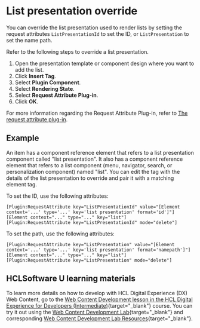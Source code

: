 # List presentation override

You can override the list presentation used to render lists by setting the request attributes `ListPresentationId` to set the ID, or `ListPresentation` to set the name path.

Refer to the following steps to override a list presentation.

1. Open the presentation template or component design where you want to add the list.
2. Click **Insert Tag**.
3. Select **Plugin Component**.
4. Select **Rendering State**.
5. Select **Request Attribute Plug-in**.
6. Click **OK**.

For more information regarding the Request Attribute Plug-in, refer to [The request attribute plug-in](../../tags/creating_plugin_tag/rendering_state_plugins/plrf_rendr_plugin_request_attrbt.md).

## Example

An item has a component reference element that refers to a list presentation component called "list presentation". It also has a component reference element that refers to a list component (menu, navigator, search, or personalization component) named "list". You can edit the tag with the details of the list presentation to override and pair it with a matching element tag.

To set the ID, use the following attributes:

```
[Plugin:RequestAttribute key="ListPresentationId" value="[Element context='...' type='...' key='list presentation' format='id']"]
[Element context="..." type="..." key="list"] 
[Plugin:RequestAttribute key="ListPresentationId" mode="delete"]
```

To set the path, use the following attributes:

```
[Plugin:RequestAttribute key="ListPresentation" value="[Element context='...' type='...' key='list presentation' format='namepath']"]
[Element context="..." type="..." key="list"]
[Plugin:RequestAttribute key="ListPresentation" mode="delete"]
```

## HCLSoftware U learning materials

To learn more details on how to develop with HCL Digital Experience (DX) Web Content, go to the [Web Content Development lesson in the HCL Digital Experience for Developers (Intermediate)](https://hclsoftwareu.hcltechsw.com/component/axs/?view=sso_config&id=3&forward=https%3A%2F%2Fhclsoftwareu.hcltechsw.com%2Fcourses%2Flesson%2F%3Fid%3D3500){target="_blank"} course. You can try it out using the [Web Content Development Lab](https://hclsoftwareu.hcltechsw.com/images/Lc4sMQCcN5uxXmL13gSlsxClNTU3Mjc3NTc4MTc2/DS_Academy/DX/Developer/HDX-DEV-200_Web_Content_Development.pdf){target="_blank"} and corresponding [Web Content Development Lab Resources](https://hclsoftwareu.hcltechsw.com/images/Lc4sMQCcN5uxXmL13gSlsxClNTU3Mjc3NTc4MTc2/DS_Academy/DX/Developer/HDX-DEV-200_Web_Content_Development_Lab_Resources.zip){target="_blank"}.
